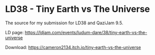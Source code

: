 # LD38 - Tiny Earth vs The Universe
The source for my submission for LD38 and QaziJam 9.5.

LD page: https://ldjam.com/events/ludum-dare/38/tiny-earth-vs-the-universe

Download: https://cameron2134.itch.io/tiny-earth-vs-the-universe
